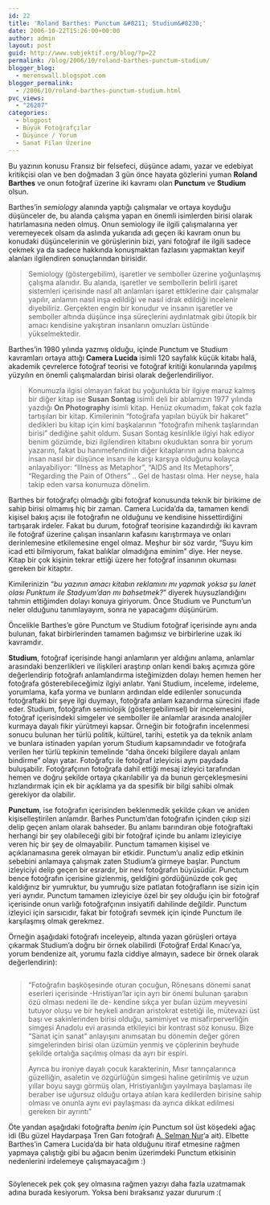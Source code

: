 ```yaml
---
id: 22
title: 'Roland Barthes: Punctum &#8211; Studium&#8230;'
date: 2006-10-22T15:26:00+00:00
author: admin
layout: post
guid: http://www.subjektif.org/blog/?p=22
permalink: /blog/2006/10/roland-barthes-punctum-studium/
blogger_blog:
  - merenswall.blogspot.com
blogger_permalink:
  - /2006/10/roland-barthes-punctum-studium.html
pvc_views:
  - "26207"
categories:
  - blogpost
  - Büyük Fotoğrafçılar
  - Düşünce / Yorum
  - Sanat Filan Üzerine
---
```

Bu yazının konusu Fransız bir felsefeci, düşünce adamı, yazar ve edebiyat kritikçisi olan ve ben doğmadan 3 gün önce hayata gözlerini yuman <span style="font-weight: bold;">Roland Barthes</span> ve onun fotoğraf üzerine iki kavramı olan <span style="font-weight: bold;">Punctum</span> ve <span style="font-weight: bold;">Studium</span> olsun.

Barthes&#8217;in <span style="font-style: italic;">semiology</span> alanında yaptığı çalışmalar ve ortaya koyduğu düşünceler de, bu alanda çalışma yapan en önemli isimlerden birisi olarak hatırlamasına neden olmuş. Onun semiology ile ilgili çalışmalarına yer veremeyecek olsam da aslında yukarıda adı geçen iki kavram onun bu konudaki düşüncelerinin ve görüşlerinin bizi, yani fotoğraf ile ilgili sadece çekmek ya da sadece hakkında konuşmaktan fazlasını yapmaktan keyif alanları ilgilendiren sonuçlarından birisidir.

> Semiology (göstergebilim), işaretler ve semboller üzerine yoğunlaşmış çalışma alanıdır. Bu alanda, işaretler ve sembollerin belirli işaret sistemleri içerisinde nasıl alt anlamları işaret ettiklerine dair çalışmalar yapılır, anlamın nasıl inşa edildiği ve nasıl idrak edildiği incelenir diyebiliriz. Gerçekten engin bir konudur ve insanın işaretler ve semboller altında düşünce inşa süreçlerini aydınlatmak gibi ütopik bir amacı kendisine yakıştıran insanların omuzları üstünde yükselmektedir.

Barthes&#8217;in 1980 yılında yazmış olduğu, içinde Punctum ve Studium kavramları ortaya attığı <span style="font-weight: bold;">Camera Lucida</span> isimli 120 sayfalık küçük kitabı halâ, akademik çevrelerce fotoğraf teorisi ve fotoğraf kritiği konularında yapılmış yüzyılın en önemli çalışmalardan birisi olarak değerlendiriliyor.

> Konumuzla ilgisi olmayan fakat bu yoğunlukta bir ilgiye maruz kalmış bir diğer kitap ise <span style="font-weight: bold;">Susan Sontag</span> isimli deli bir ablamızın 1977 yılında yazdığı <span style="font-weight: bold;">On Photography</span> isimli kitap. Henüz okumadım, fakat çok fazla tartışılan bir kitap. Kimilerinin &#8220;fotoğrafa yapılan büyük bir hakaret&#8221; dedikleri bu kitap için kimi başkalarının &#8220;fotoğrafın mihenk taşlarından birisi&#8221; dediğine şahit oldum. Susan Sontag kesinlikle ilgiyi hak ediyor benim gözümde, bizi ilgilendiren kitabını okuduktan sonra bir yorum yazarım, fakat bu hanımefendinin diğer kitaplarının adına bakınca insan nasıl bir düşünce insanı ile karşı karşıya olduğunu kolayca anlayabiliyor: &#8220;Illness as Metaphor&#8221;, &#8220;AIDS and Its Metaphors&#8221;, &#8220;Regarding the Pain of Others&#8221; .. Gel de hastası olma. Her neyse, hala takip eden varsa konumuza dönelim.

Barthes bir fotoğrafçı olmadığı gibi fotoğraf konusunda teknik bir birikime de sahip birisi olmamış hiç bir zaman. Camera Lucida&#8217;da da, tamamen kendi kişisel bakış açısı ile fotoğrafın ne olduğunu ve kendisine hissettirdiğini tartışarak irdeler. Fakat bu durum, fotoğraf teorisine kazandırdığı iki kavram ile fotoğraf üzerine çalışan insanların kafasını karıştırmaya ve onları derinlemesine etkilemesine engel olmaz. Meşhur bir söz vardır, &#8220;Suyu kim icad etti bilmiyorum, fakat balıklar olmadığına eminim&#8221; diye. Her neyse. Kitap bir çok kişinin tekrar ettiği üzere her fotoğraf insanının okuması gereken bir kitaptır.

Kimilerinizin &#8220;<span style="font-style: italic;">bu yazının amacı kitabın reklamını mı yapmak yoksa şu lanet olası Punktum ile Stadyum&#8217;dan mı bahsetmek?</span>&#8221; diyerek huysuzlandığını tahmin ettiğimden dolayı konuya giriyorum. Önce Studium ve Punctum&#8217;un neler olduğunu tanımlayayım, sonra ne yapacağımı düşünürüm.

Öncelikle Barthes&#8217;e göre Punctum ve Studium fotoğraf içerisinde aynı anda bulunan, fakat birbirlerinden tamamen bağımsız ve birbirlerine uzak iki kavramdır.

<span style="font-weight: bold;">Studium</span>, fotoğraf içerisinde hangi anlamların yer aldığını anlama, anlamlar arasındaki benzerlikleri ve ilişkileri araştırıp onları kendi bakış açımıza göre değerlendirip fotoğrafı anlamlandırma isteğimizden dolayı hemen hemen her fotoğrafa gösterebileceğimiz ilgiyi anlatır. Yani Studium, inceleme, irdeleme, yorumlama, kafa yorma ve bunların ardından elde edilenler sonucunda fotoğraftaki bir şeye ilgi duymayı, fotoğrafa anlam kazandırma sürecini ifade eder. Studium, fotoğrafın semiolojik (göstergebilimsel) bir incelemesini, fotoğraf içerisindeki simgeler ve semboller ile anlamlar arasında analojiler kurmaya dayalı fikir yürütmeyi kapsar. Örneğin bir fotoğrafın incelenmesi sonucu bulunan her türlü politik, kültürel, tarihi, estetik ya da teknik anlam ve bunlara istinaden yapılan yorum Studium kapsamındadır ve fotoğrafa verilen her türlü tepkinin temelinde &#8220;daha önceki bilgilere dayalı anlam bindirme&#8221; olayı yatar. Fotoğrafçı ile fotoğraf izleyicisi aynı paydada buluşabilir. Fotoğrafçının fotoğrafa dahil ettiği mesaj izleyici tarafından hemen ve doğru şekilde ortaya çıkarılabilir ya da bunun gerçekleşmesini hızlandırmak için ek bir açıklama ya da spesifik bir bilgi sahibi olmak gerekiyor da olabilir.

<span style="font-weight: bold;">Punctum</span>, ise fotoğrafın içerisinden beklenmedik şekilde çıkan ve aniden kişiselleştirilen anlamdır. Barhes Punctum&#8217;dan fotoğrafın içinden çıkıp sizi delip geçen anlam olarak bahseder. Bu anlamı barındıran obje fotoğraftaki herhangi bir şey olabileceği gibi bir fotoğraf içinde bu anlamı izleyiciye veren hiç bir şey de olmayabilir. Punctum tamamen kişisel ve açıklanamasına gerek olmayan bir etkidir. Punctum&#8217;u analiz edip etkinin sebebini anlamaya çalışmak zaten Studium&#8217;a girmeye başlar. Punctum izleyiciyi delip geçen bir esrardır, bir nevi fotoğrafın büyüsüdür. Punctum bence fotoğrafın içerisine gizlenmiş, geldiğini gördüğünüzde çok geç kaldığınız bir yumruktur, bu yumruğu size patlatan fotoğrafların ise sizin için yeri ayrıdır. Punctum tamamen izleyiciye özel bir şey olduğu için bir fotoğraf içerisinde onun varlığı fotoğrafçının insiyatifi dahilinde değildir. Punctum izleyici için sarsıcıdır, fakat bir fotoğrafı sevmek için içinde Punctum ile karşılaşmış olmak gerekmez.

Örneğin aşağıdaki fotoğrafı inceleyeip, altında yazan görüşleri ortaya çıkarmak Studium&#8217;a doğru bir örnek olabilirdi (Fotoğraf Erdal Kınacı&#8217;ya, yorum bendenize ait, yorumu fazla ciddiye almayın, sadece bir örnek olarak değerlendirin):

<p style="text-align: center;">
  <img class="aligncenter" title="'Kedi Fotoğrafı'" src="{{ site.baseurl }}/images/roland-barthes-punctum-studium-erdal-kinaci-kedi-fotografi.jpg" border="0" alt="" />
</p>

> &#8220;Fotoğrafın başköşesinde oturan çocuğun, Rönesans dönemi sanat eserleri içerisinde -Hristiyan’lar için ayrı bir önemi bulunan şarabın özü olması nedeni ile de- kendine sıkça yer bulan üzüm meyvesini tutuyor oluşu ve bir heykeli andıran aristokrat estetiği ile, mütevazi üst başı ve sakinlerinden birisi olduğu, samimiyet ve misafirperverliğin simgesi Anadolu evi arasında etkileyici bir kontrast söz konusu. Bize &#8220;Sanat için sanat&#8221; anlayışını anımsatan bu dönemin değer gören simgelerinden birisi olan üzümün yenmiş ve çöplerinin beyhude şekilde ortalığa saçılmış olması da ayrı bir espiri.
> 
> Ayrıca bu ironiye dayalı çocuk karakterinin, Mısır tanrıçalarınca güzelliğin, asaletin ve özgürlüğün simgesi haline getirilmiş ve uzun yıllar boyu saygı görmüş olan, Hristiyanlığın yayılmaya başlaması ile beraber ise uğursuz olduğu ortaya atılan kara kedilerden birisine sahip olması ve onunla aynı evi paylaşması da ayrıca dikkat edilmesi gereken bir ayrıntı&#8221;

Öte yandan aşağıdaki fotoğrafta <span style="font-style: italic;">benim için</span> Punctum sol üst köşedeki ağaç idi (Bu güzel Haydarpaşa Tren Garı fotoğrafı [A. Selman Nur](http://www.flickr.com/photos/selman/)&#8216;a ait). Elbette Barthes&#8217;in Camera Lucida&#8217;da bir hata olduğunu itiraf etmesine rağmen yapmaya çalıştığı gibi bu ağacın benim üzerimdeki Punctum etkisinin nedenlerini irdelemeye çalışmayacağım :)

<img style="margin: 0px auto 10px; display: block; text-align: center;" title="Haydarpaşa Garı" src="{{ site.baseurl }}/images/roland-barthes-punctum-studium-selman-haydarpasa-gari-700058.jpg" border="0" alt="" />

Söylenecek pek çok şey olmasına rağmen yazıyı daha fazla uzatmamak adına burada kesiyorum. Yoksa beni bıraksanız yazar dururum :(
